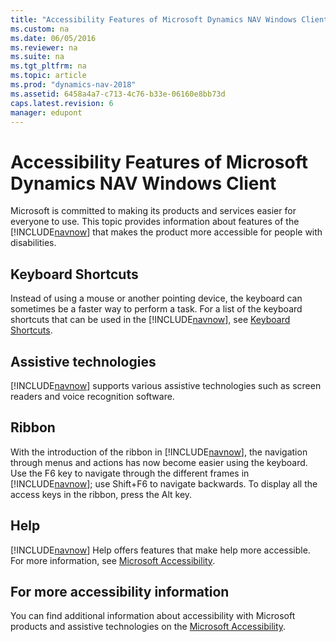 ```yaml
---
title: "Accessibility Features of Microsoft Dynamics NAV Windows Client"
ms.custom: na
ms.date: 06/05/2016
ms.reviewer: na
ms.suite: na
ms.tgt_pltfrm: na
ms.topic: article
ms.prod: "dynamics-nav-2018"
ms.assetid: 6458a4a7-c713-4c76-b33e-06160e8bb73d
caps.latest.revision: 6
manager: edupont
---
```

# Accessibility Features of Microsoft Dynamics NAV Windows Client
Microsoft is committed to making its products and services easier for everyone to use. This topic provides information about features of the [!INCLUDE[navnow](includes/navnow_md.md)] that makes the product more accessible for people with disabilities.  

## Keyboard Shortcuts  
 Instead of using a mouse or another pointing device, the keyboard can sometimes be a faster way to perform a task. For a list of the keyboard shortcuts that can be used in the [!INCLUDE[navnow](includes/navnow_md.md)], see [Keyboard Shortcuts](Keyboard-Shortcuts.md).  

## Assistive technologies  
 [!INCLUDE[navnow](includes/navnow_md.md)] supports various assistive technologies such as screen readers and voice recognition software.  

## Ribbon  
 With the introduction of the ribbon in [!INCLUDE[navnow](includes/navnow_md.md)], the navigation through menus and actions has now become easier using the keyboard. Use the F6 key to navigate through the different frames in [!INCLUDE[navnow](includes/navnow_md.md)]; use Shift+F6 to navigate backwards. To display all the access keys in the ribbon, press the Alt key.  

## Help  
 [!INCLUDE[navnow](includes/navnow_md.md)] Help offers features that make help more accessible. For more information, see [Microsoft Accessibility](https://go.microsoft.com/fwlink/?LinkId=262160).  

## For more accessibility information  
 You can find additional information about accessibility with Microsoft products and assistive technologies on the [Microsoft Accessibility](https://go.microsoft.com/fwlink/?LinkId=262160).
